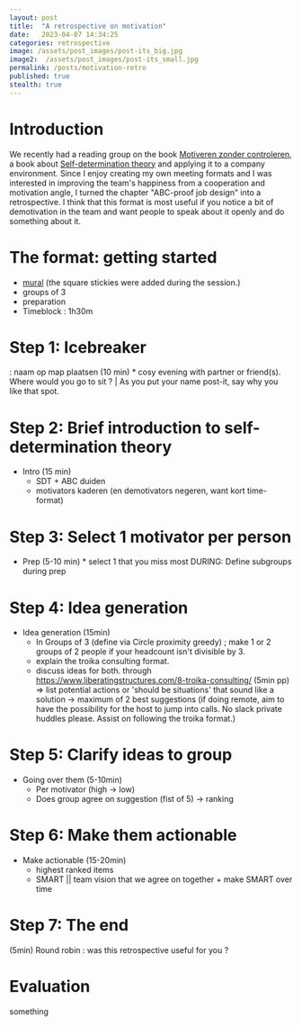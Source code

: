 ```yaml
---
layout: post
title:  "A retrospective on motivation"
date:   2023-04-07 14:34:25
categories: retrospective
image: /assets/post_images/post-its_big.jpg
image2:  /assets/post_images/post-its_small.jpg
permalink: /posts/motivation-retro
published: true
stealth: true
---
```


# Introduction
We recently had a reading group on the book [Motiveren zonder controleren](https://www.goodreads.com/book/show/58460984-motiveren-zonder-controleren), a book about [Self-determination theory](https://en.wikipedia.org/wiki/Self-determination_theory) and applying it to a company environment.
Since I enjoy creating my own meeting formats and I was interested in improving the team's happiness from a cooperation and motivation angle, I turned the chapter "ABC-proof job design" into a retrospective. I think that this format is most useful if you notice a bit of demotivation in the team and want people to speak about it openly and do something about it.

# The format: getting started
* [mural](https://app.mural.co/t/cegeka1863/m/cegeka1863/1680873595096/0c38d0cf3763d9117e720d5f55fc45062df10f0b) (the square stickies were added during the session.)
* groups of 3
* preparation
* Timeblock : 1h30m

# Step 1: Icebreaker
: naam op map plaatsen	(10 min)
	* cosy evening with partner or friend(s). Where would you go to sit ?  |  As you put your name post-it, say why you like that spot.

# Step 2: Brief introduction to self-determination theory

* Intro (15 min)
	* SDT + ABC duiden
	* motivators kaderen (en demotivators negeren, want kort time-format)

# Step 3: Select 1 motivator per person 
* Prep (5-10 min)
		* select 1 that you miss most  DURING: Define subgroups during prep

# Step 4: Idea generation
* Idea generation (15min)
	* In Groups of 3 (define via Circle proximity greedy) ; make 1 or 2 groups of 2 people if your headcount isn't divisible by 3.
	* explain the troika consulting format.
	* discuss ideas for both. through https://www.liberatingstructures.com/8-troika-consulting/ (5min pp) => list potential actions or 'should be situations' that sound like a solution -> maximum of 2 best suggestions (if doing remote, aim to have the possibility for the host to jump into calls. No slack private huddles please. Assist on following the troika format.)

# Step 5: Clarify ideas to group
* Going over them (5-10min)
	* Per motivator (high -> low)
	* Does group agree on suggestion (fist of 5) -> ranking

# Step 6: Make them actionable
* Make actionable (15-20min)
	* highest ranked items
	* SMART   ||   team vision that we agree on together + make SMART over time

# Step 7: The end
(5min) 
Round robin : was this retrospective useful for you ? 

# Evaluation
something